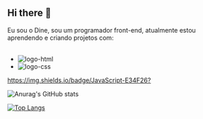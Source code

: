 ## Hi there 👋

Eu sou o Dine, sou um programador front-end, atualmente  estou aprendendo e criando projetos com:
<br>
<br>
- <img src="https://img.shields.io/badge/HTML5-E34F26?" alt="logo-html"/>
- <img src="https://img.shields.io/badge/CSS3-1572B6?" alt="logo-css"/>
<https://img.shields.io/badge/JavaScript-E34F26?>


![Anurag's GitHub stats](https://github-readme-stats.vercel.app/api?username=Jymas&show_icons=true)

[![Top Langs](https://github-readme-stats.vercel.app/api/top-langs/?username=Jymas&layout=compact&show_icons=true&theme=buefy)](https://github.com/Jymas/github-readme-stats)
